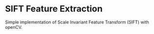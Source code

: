 # SIFT Feature Extraction
Simple implementation of Scale Invariant Feature Transform (SIFT) with openCV.
